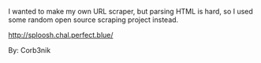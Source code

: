 I wanted to make my own URL scraper, but parsing HTML is hard, so I used some random open source scraping project instead.

http://sploosh.chal.perfect.blue/

By: Corb3nik